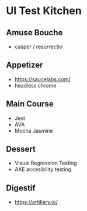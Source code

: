 # UI Test Kitchen
## Amuse Bouche
* casper / resurrectio

## Appetizer
* <https://saucelabs.com/>
* headless chrome

## Main Course
* Jest 
* AVA
* Mocha Jasmine

## Dessert
* Visual Regression Testing
* AXE accesibility testing

## Digestif
* <https://artillery.io/>

